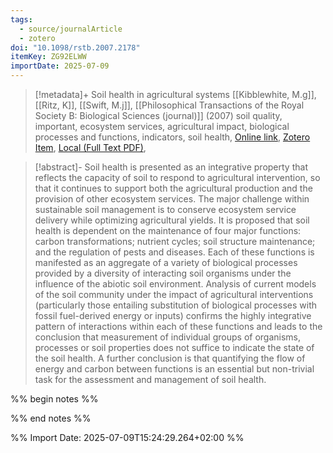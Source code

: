```yaml
---
tags:
  - source/journalArticle
  - zotero
doi: "10.1098/rstb.2007.2178"
itemKey: ZG92ELWW
importDate: 2025-07-09
---
```

>[!metadata]+
> Soil health in agricultural systems
> [[Kibblewhite, M.g]], [[Ritz, K]], [[Swift, M.j]], 
> [[Philosophical Transactions of the Royal Society B: Biological Sciences (journal)]] (2007)
> soil quality, important, ecosystem services, agricultural impact, biological processes and functions, indicators, soil health, 
> [Online link](https://royalsocietypublishing.org/doi/10.1098/rstb.2007.2178), [Zotero Item](zotero://select/library/items/ZG92ELWW), [Local (Full Text PDF)](file://C:/Users/aburg/Documents/references/zotero/storage/YSW99K4Q/Kibblewhite2007_Soilhealth.pdf), 

>[!abstract]-
>Soil health is presented as an integrative property that reflects the capacity of soil to respond to agricultural intervention, so that it continues to support both the agricultural production and the provision of other ecosystem services. The major challenge within sustainable soil management is to conserve ecosystem service delivery while optimizing agricultural yields. It is proposed that soil health is dependent on the maintenance of four major functions: carbon transformations; nutrient cycles; soil structure maintenance; and the regulation of pests and diseases. Each of these functions is manifested as an aggregate of a variety of biological processes provided by a diversity of interacting soil organisms under the influence of the abiotic soil environment. Analysis of current models of the soil community under the impact of agricultural interventions (particularly those entailing substitution of biological processes with fossil fuel-derived energy or inputs) confirms the highly integrative pattern of interactions within each of these functions and leads to the conclusion that measurement of individual groups of organisms, processes or soil properties does not suffice to indicate the state of the soil health. A further conclusion is that quantifying the flow of energy and carbon between functions is an essential but non-trivial task for the assessment and management of soil health.

%% begin notes %%

%% end notes %%

%% Import Date: 2025-07-09T15:24:29.264+02:00 %%
